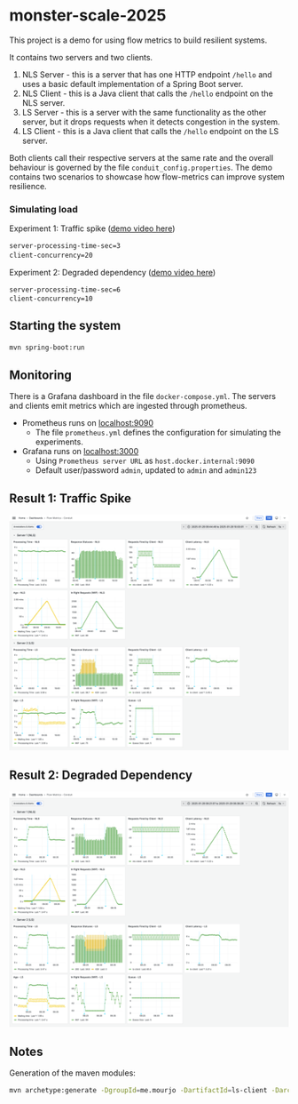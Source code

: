 # monster-scale-2025

This project is a demo for using flow metrics to build resilient systems.

It contains two servers and two clients.

1. NLS Server - this is a server that has one HTTP endpoint `/hello` and uses a basic default implementation of a Spring Boot server. 
2. NLS Client - this is a Java client that calls the `/hello` endpoint on the NLS server.
3. LS Server - this is a server with the same functionality as the other server, but it drops requests when it detects congestion in the system. 
4. LS Client - this is a Java client that calls the `/hello` endpoint on the LS server.


Both clients call their respective servers at the same rate and the overall behaviour is governed by the
file `conduit_config.properties`. The demo contains two scenarios to showcase how flow-metrics can improve
system resilience.

### Simulating load
Experiment 1: Traffic spike ([demo video here](https://youtu.be/Z2Xg-8HIXi8))

```bash
server-processing-time-sec=3
client-concurrency=20
```` 


Experiment 2: Degraded dependency ([demo video here](https://youtu.be/cV7xROqyZ14))
```
server-processing-time-sec=6
client-concurrency=10
```

## Starting the system

```bash
mvn spring-boot:run
```

## Monitoring

There is a Grafana dashboard in the file `docker-compose.yml`. The servers and clients emit metrics which
are ingested through prometheus.
- Prometheus runs on [localhost:9090](http://localhost:9090/query?g0.expr=http_server_requests_active_seconds_max&g0.show_tree=0&g0.tab=graph&g0.range_input=1h&g0.res_type=auto&g0.res_density=medium&g0.display_mode=lines&g0.show_exemplars=0)
  - The file `prometheus.yml` defines the configuration for simulating the experiments. 
- Grafana runs on [localhost:3000](http://localhost:3000/)
  - Using `Prometheus server URL` as `host.docker.internal:9090`
  - Default user/password `admin`, updated to `admin` and `admin123`


## Result 1: Traffic Spike
![](result-client-concurrency-2025-01-29-10_04_23.png)

## Result 2: Degraded Dependency
![](result-degraded-dependency-2025-01-29-08_39_22.png)


## Notes

Generation of the maven modules:

```bash
mvn archetype:generate -DgroupId=me.mourjo -DartifactId=ls-client -DarchetypeArtifactId=maven-archetype-quickstart -DinteractiveMode=false
```
